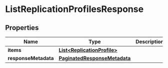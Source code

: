 

# ListReplicationProfilesResponse


## Properties

| Name | Type | Description | Notes |
|------------ | ------------- | ------------- | -------------|
|**items** | [**List&lt;ReplicationProfile&gt;**](ReplicationProfile.md) |  |  [optional] |
|**responseMetadata** | [**PaginatedResponseMetadata**](PaginatedResponseMetadata.md) |  |  [optional] |



